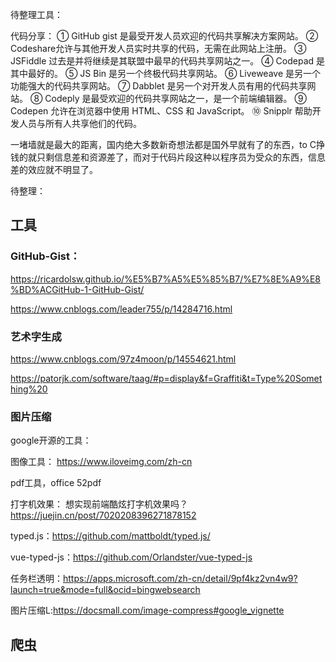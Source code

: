 待整理工具：

代码分享：
① GitHub gist 是最受开发人员欢迎的代码共享解决方案网站。
② Codeshare允许与其他开发人员实时共享的代码，无需在此网站上注册。
③ JSFiddle 过去是并将继续是其联盟中最早的代码共享网站之一。
④ Codepad 是其中最好的。
⑤ JS Bin 是另一个终极代码共享网站。
⑥ Liveweave 是另一个功能强大的代码共享网站。
⑦ Dabblet 是另一个对开发人员有用的代码共享网站。
⑧ Codeply 是最受欢迎的代码共享网站之一，是一个前端编辑器。
⑨ Codepen 允许在浏览器中使用 HTML、CSS 和 JavaScript。
⑩ Snipplr 帮助开发人员与所有人共享他们的代码。



一堵墙就是最大的距离，国内绝大多数新奇想法都是国外早就有了的东西，to C挣钱的就只剩信息差和资源差了，而对于代码片段这种以程序员为受众的东西，信息差的效应就不明显了。

待整理：
## 工具
### GitHub-Gist：

https://ricardolsw.github.io/%E5%B7%A5%E5%85%B7/%E7%8E%A9%E8%BD%ACGitHub-1-GitHub-Gist/

https://www.cnblogs.com/leader755/p/14284716.html

### 艺术字生成
https://www.cnblogs.com/97z4moon/p/14554621.html

https://patorjk.com/software/taag/#p=display&f=Graffiti&t=Type%20Something%20

### 图片压缩


google开源的工具：



图像工具：
https://www.iloveimg.com/zh-cn

pdf工具，office
52pdf

打字机效果：
想实现前端酷炫打字机效果吗？
https://juejin.cn/post/7020208396271878152

typed.js：https://github.com/mattboldt/typed.js/

vue-typed-js：https://github.com/Orlandster/vue-typed-js

任务栏透明：https://apps.microsoft.com/zh-cn/detail/9pf4kz2vn4w9?launch=true&mode=full&ocid=bingwebsearch

图片压缩L:https://docsmall.com/image-compress#google_vignette

## 爬虫



